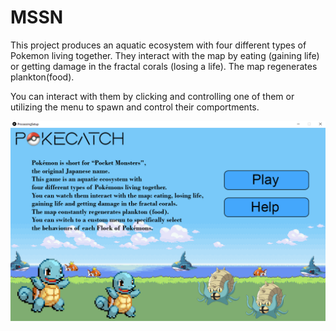 # MSSN

This project produces an aquatic ecosystem with four different types of Pokemon living together.
They interact with the map by eating (gaining life) or getting damage in the fractal corals (losing a life). The map regenerates plankton(food).

You can interact with them by clicking and controlling one of them or utilizing the menu to spawn and control their comportments.

![alt text](https://github.com/MiguelMMatos/MSSN/blob/main/Screenshot_2.png?raw=true)
